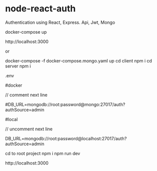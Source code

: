 # node-react-auth

Authentication using React, Express. Api, Jwt, Mongo

docker-compose up

http://localhost:3000

or

docker-compose -f docker-compose.mongo.yaml up
  cd client
  npm i
  cd server
  npm i
  
.env

#docker

 // comment next line
 
#DB_URL=mongodb://root:password@mongo:27017/auth?authSource=admin

#local

// uncomment next line

DB_URL=mongodb://root:password@localhost:27017/auth?authSource=admin 

cd to root project
  npm i
  npm run dev

http://localhost:3000
